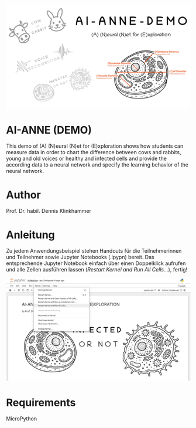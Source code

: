![title](images/ai-anne-demo.png)

# AI-ANNE (DEMO)
This demo of (A) (N)eural (N)et for (E)xploration shows how students can measure data in order to chart the difference between cows and rabbits, young and old voices or healthy and infected cells and provide the according data to a neural network and specify the learning behavior of the neural network.

# Author
Prof. Dr. habil. Dennis Klinkhammer

# Anleitung
Zu jedem Anwendungsbeispiel stehen Handouts für die Teilnehmerinnen und Teilnehmer sowie Jupyter Notebooks (.ipypn) bereit. Das entsprechende Jupyter Notebook einfach über einen Doppelklick aufrufen und alle Zellen ausführen lassen (*Restart Kernel and Run All Cells...*), fertig!

![title](images/instructions.png)

# Requirements
MicroPython
